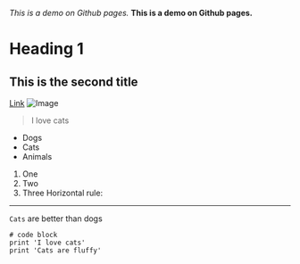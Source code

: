 *This is a demo on Github pages.*
**This is a demo on Github pages.**
# Heading 1
## This is the second title
[Link](http://google.com)
![Image]([http://url/a.png](https://images.app.goo.gl/j1CFfhMVSJhwYAu66))
> I love cats
* Dogs
* Cats
* Animals
1) One 
2) Two 
3) Three
Horizontal rule:
---
`Cats` are better than dogs
```
# code block
print 'I love cats'
print 'Cats are fluffy'
```
